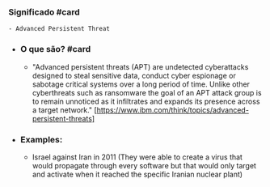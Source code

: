 ### Significado #card
	- Advanced Persistent Threat
- ### O que são? #card
	- "Advanced persistent threats (APT) are undetected cyberattacks designed to steal sensitive data, conduct cyber espionage or sabotage  critical systems over a long period of time. Unlike other cyberthreats such as ransomware the goal of an APT attack group is to remain unnoticed as it infiltrates and expands its presence across a target network." [https://www.ibm.com/think/topics/advanced-persistent-threats]
- ### Examples:
	- Israel against Iran in 2011 (They were able to create a virus that would propagate through every software but that would only target and activate when it reached the specific Iranian nuclear plant)